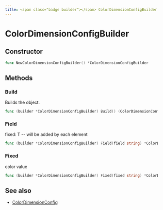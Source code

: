 ```yaml
---
title: <span class="badge builder"></span> ColorDimensionConfigBuilder
---
```

# <span class="badge builder"></span> ColorDimensionConfigBuilder

## Constructor

```go
func NewColorDimensionConfigBuilder() *ColorDimensionConfigBuilder
```
## Methods

### <span class="badge object-method"></span> Build

Builds the object.

```go
func (builder *ColorDimensionConfigBuilder) Build() (ColorDimensionConfig, error)
```

### <span class="badge object-method"></span> Field

fixed: T -- will be added by each element

```go
func (builder *ColorDimensionConfigBuilder) Field(field string) *ColorDimensionConfigBuilder
```

### <span class="badge object-method"></span> Fixed

color value

```go
func (builder *ColorDimensionConfigBuilder) Fixed(fixed string) *ColorDimensionConfigBuilder
```

## See also

 * <span class="badge object-type-struct"></span> [ColorDimensionConfig](./object-ColorDimensionConfig.md)
